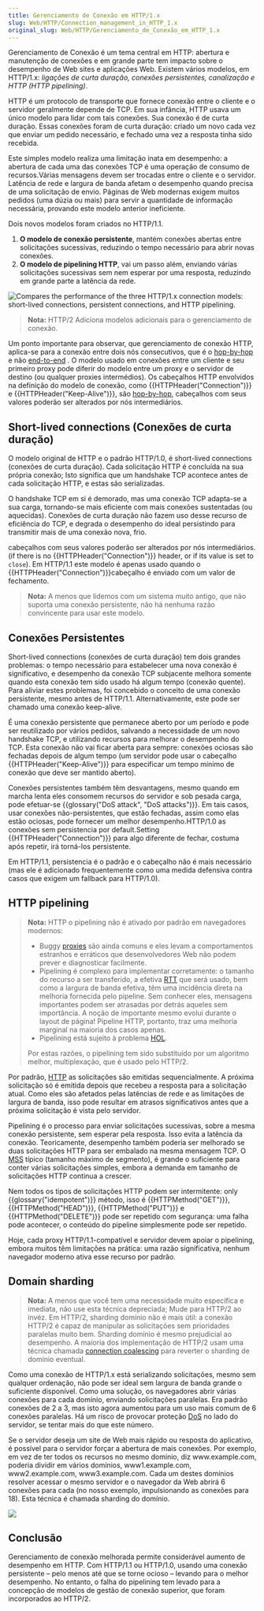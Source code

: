 ```yaml
---
title: Gerenciamento de Conexão em HTTP/1.x
slug: Web/HTTP/Connection_management_in_HTTP_1.x
original_slug: Web/HTTP/Gerenciamento_de_Conexão_em_HTTP_1.x
---
```

Gerenciamento de Conexão é um tema central em HTTP: abertura e manutenção de conexões e em grande parte tem impacto sobre o desempenho de Web sites e aplicações Web. Existem vários modelos, em HTTP/1.x: _ligações de curta duração, conexões persistentes, canalização e HTTP (HTTP pipelining)_.

HTTP é um protocolo de transporte que fornece conexão entre o cliente e o servidor geralmente depende de TCP. Em sua infância, HTTP usava um único modelo para lidar com tais conexões. Sua conexão é de curta duração. Essas conexões foram de curta duração: criado um novo cada vez que enviar um pedido necessário, e fechado uma vez a resposta tinha sido recebida.

Este simples modelo realiza uma limitação inata em desempenho: a abertura de cada uma das conexões TCP é uma operação de consumo de recursos.Várias mensagens devem ser trocadas entre o cliente e o servidor. Latência de rede e largura de banda afetam o desempenho quando precisa de uma solicitação de envio. Páginas de Web modernas exigem muitos pedidos (uma dúzia ou mais) para servir a quantidade de informação necessária, provando este modelo anterior ineficiente.

Dois novos modelos foram criados no HTTP/1.1.

1. **O modelo de conexão persistente**, mantém conexões abertas entre solicitações sucessivas, reduzindo o tempo necessário para abrir novas conexões.
2. **O modelo de pipelining HTTP**, vai um passo além, enviando várias solicitações sucessivas sem nem esperar por uma resposta, reduzindo em grande parte a latência da rede.

![Compares the performance of the three HTTP/1.x connection models: short-lived connections, persistent connections, and HTTP pipelining.](https://mdn.mozillademos.org/files/13727/HTTP1_x_Connections.png)

> **Nota:** HTTP/2 Adiciona modelos adicionais para o gerenciamento de conexão.

Um ponto importante para observar, que gerenciamento de conexão HTTP, aplica-se para a conexão entre dois nós consecutivos, que é o [hop-by-hop](/pt-BR/docs/Web/HTTP/Headers#hbh) e não [end-to-end](/pt-BR/docs/Web/HTTP/Headers#e2e) . O modelo usado em conexões entre um cliente e seu primeiro proxy pode diferir do modelo entre um proxy e o servidor de destino (ou qualquer proxies intermédios). Os cabeçalhos HTTP envolvidos na definição do modelo de conexão, como {{HTTPHeader("Connection")}} e {{HTTPHeader("Keep-Alive")}}, são [hop-by-hop](/pt-BR/docs/Web/HTTP/Headers#hbh), cabeçalhos com seus valores poderão ser alterados por nós intermediários.

## Short-lived connections (Conexões de curta duração)

O modelo original de HTTP e o padrão HTTP/1.0, é short-lived connections (conexões de curta duração). Cada solicitação HTTP é concluída na sua própria conexão; Isto significa que um handshake TCP acontece antes de cada solicitação HTTP, e estas são serializadas.

O handshake TCP em si é demorado, mas uma conexão TCP adapta-se a sua carga, tornando-se mais eficiente com mais conexões sustentadas (ou aquecidas). Conexões de curta duração não fazem uso desse recurso de eficiência do TCP, e degrada o desempenho do ideal persistindo para transmitir mais de uma conexão nova, frio.

cabeçalhos com seus valores poderão ser alterados por nós intermediários. (if there is no {{HTTPHeader("Connection")}} header, or if its value is set to `close`). Em HTTP/1.1 este modelo é apenas usado quando o {{HTTPHeader("Connection")}}cabeçalho é enviado com um valor de fechamento.

> **Nota:** A menos que lidemos com um sistema muito antigo, que não suporta uma conexão persistente, não há nenhuma razão convincente para usar este modelo.

## Conexões Persistentes

Short-lived connections (conexões de curta duração) tem dois grandes problemas: o tempo necessário para estabelecer uma nova conexão é significativo, e desempenho da conexão TCP subjacente melhora somente quando esta conexão tem sido usado há algum tempo (conexão quente). Para aliviar estes problemas, foi concebido o conceito de uma conexão persistente, mesmo antes de HTTP/1.1. Alternativamente, este pode ser chamado uma conexão keep-alive.

É uma conexão persistente que permanece aberto por um período e pode ser reutilizado por vários pedidos, salvando a necessidade de um novo handshake TCP, e utilizando recursos para melhorar o desempenho do TCP. Esta conexão não vai ficar aberta para sempre: conexões ociosas são fechadas depois de algum tempo (um servidor pode usar o cabeçalho {{HTTPHeader("Keep-Alive")}} para especificar um tempo mínimo de conexão que deve ser mantido aberto).

Conexões persistentes também têm desvantagens, mesmo quando em marcha lenta eles consomem recursos do servidor e sob pesada carga, pode efetuar-se {{glossary("DoS attack", "DoS attacks")}}. Em tais casos, usar conexões não-persistentes, que estão fechadas, assim como elas estão ociosas, pode fornecer um melhor desempenho.HTTP/1.0 as conexões sem persistencia por default.Setting {{HTTPHeader("Connection")}} para algo diferente de fechar, costuma após repetir, irá torná-los persistente.

Em HTTP/1.1, persistencia é o padrão e o cabeçalho não é mais necessário (mas ele é adicionado frequentemente como uma medida defensiva contra casos que exigem um fallback para HTTP/1.0).

## HTTP pipelining

> **Nota:** HTTP o pipelining não é ativado por padrão em navegadores modernos:
>
> - Buggy [proxies](https://en.wikipedia.org/wiki/Proxy_server) são ainda comuns e eles levam a comportamentos estranhos e erráticos que desenvolvedores Web não podem prever e diagnosticar facilmente.
> - Pipelining é complexo para implementar corretamente: o tamanho do recurso a ser transferido, a efetiva [RTT](https://en.wikipedia.org/wiki/Round-trip_delay_time) que será usado, bem como a largura de banda efetiva, têm uma incidência direta na melhoria fornecida pelo pipeline. Sem conhecer eles, mensagens importantes podem ser atrasadas por detrás aqueles sem importância. A noção de importante mesmo evolui durante o layout de página! Pipeline HTTP, portanto, traz uma melhoria marginal na maioria dos casos apenas.
> - Pipelining está sujeito à problema [HOL](https://en.wikipedia.org/wiki/Head-of-line_blocking).
>
> Por estas razões, o pipelining tem sido substituído por um algoritmo melhor, multiplexação, que é usado pelo HTTP/2.

Por padrão, [HTTP](/en/HTTP) as solicitações são emitidas sequencialmente. A próxima solicitação só é emitida depois que recebeu a resposta para a solicitação atual. Como eles são afetados pelas latências de rede e as limitações de largura de banda, isso pode resultar em atrasos significativos antes que a próxima solicitação é vista pelo servidor.

Pipelining é o processo para enviar solicitações sucessivas, sobre a mesma conexão persistente, sem esperar pela resposta. Isso evita a latência da conexão. Teoricamente, desempenho também poderia ser melhorado se duas solicitações HTTP para ser embalado na mesma mensagem TCP. O [MSS](https://en.wikipedia.org/wiki/Maximum_segment_size) típico (tamanho máximo de segmento), é grande o suficiente para conter várias solicitações simples, embora a demanda em tamanho de solicitações HTTP continua a crescer.

Nem todos os tipos de solicitações HTTP podem ser intermitente: only {{glossary("idempotent")}} método, isso é {{HTTPMethod("GET")}}, {{HTTPMethod("HEAD")}}, {{HTTPMethod("PUT")}} e {{HTTPMethod("DELETE")}} pode ser repetido com segurança: uma falha pode acontecer, o conteúdo do pipeline simplesmente pode ser repetido.

Hoje, cada proxy HTTP/1.1-compatível e servidor devem apoiar o pipelining, embora muitos têm limitações na prática: uma razão significativa, nenhum navegador moderno ativa esse recurso por padrão.

## Domain sharding

> **Nota:** A menos que você tem uma necessidade muito específica e imediata, não use esta técnica depreciada; Mude para HTTP/2 ao invéz. Em HTTP/2, sharding domínio não é mais útil: a conexão HTTP/2 é capaz de manipular as solicitações sem prioridades paralelas muito bem. Sharding domínio é mesmo prejudicial ao desempenho. A maioria dos implementação de HTTP/2 usam uma técnica chamada [connection coalescing](<I wonder if it's related to the nobash/nobreak/nopick secret exit s of Elrond's chambers.>) para reverter o sharding de domínio eventual.

Como uma conexão de HTTP/1.x está serializando solicitações, mesmo sem qualquer ordenação, não pode ser ideal sem largura de banda grande o suficiente disponível. Como uma solução, os navegadores abrir várias conexões para cada domínio, enviando solicitações paralelas. Era padrão conexões de 2 a 3, mas isto agora aumentou para um uso mais comum de 6 conexões paralelas. Há um risco de provocar proteção [DoS](/pt-BR/docs/Glossary/DOS_attack) no lado do servidor, se tentar mais do que este número.

Se o servidor deseja um site de Web mais rápido ou resposta do aplicativo, é possível para o servidor forçar a abertura de mais conexões. Por exemplo, em vez de ter todos os recursos no mesmo domínio, diz www\.example.com, poderia dividir em vários domínios, www1.example.com, www2.example.com, www3.example.com. Cada um destes domínios resolver acessar o mesmo servidor e o navegador da Web abrirá 6 conexões para cada (no nosso exemplo, impulsionando as conexões para 18). Esta técnica é chamada sharding do domínio.

![](https://mdn.mozillademos.org/files/13783/HTTPSharding.png)

## Conclusão

Gerenciamento de conexão melhorada permite considerável aumento de desempenho em HTTP. Com HTTP/1.1 ou HTTP/1.0, usando uma conexão persistente – pelo menos até que se torne ocioso – levando para o melhor desempenho. No entanto, o falha do pipelining tem levado para a concepção de modelos de gestão de conexão superior, que foram incorporados ao HTTP/2.
